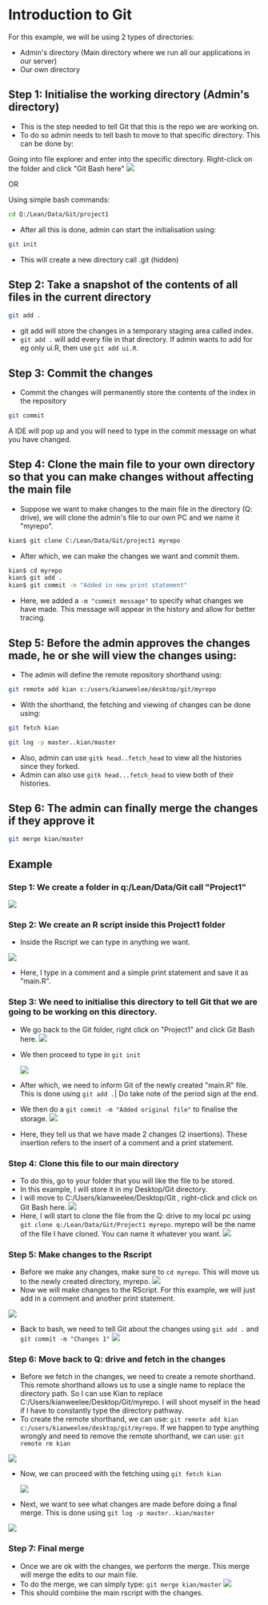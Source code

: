 # Introduction to Git

For this example, we will be using 2 types of directories: 

-   Admin's directory (Main directory where we run all our applications in our server)
-   Our own directory

## Step 1: Initialise the working directory (Admin's directory)

-   This is the step needed to tell Git that this is the repo we are working on.
-   To do so admin needs to tell bash to move to that specific directory. This can be done by:

Going into file explorer and enter into the specific directory. Right-click on the folder and click "Git Bash here"
![](w32.PNG)

OR

Using simple bash commands:

```bash
cd Q:/Lean/Data/Git/project1
```

-   After all this is done, admin can start the initialisation using:

```bash
git init
```

-   This will create a new directory call .git (hidden)

## Step 2: Take a snapshot of the contents of all files in the current directory

```bash
git add .
```

-   git add will store the changes in a temporary staging area called index.
-   `git add .` will add every file in that directory. If admin wants to add for eg only ui.R, then use `git add ui.R`.

## Step 3: Commit the changes

-   Commit the changes will permanently store the contents of the index in the repository

```bash
git commit
```

A IDE will pop up and you will need to type in the commit message on what you have changed.

## Step 4: Clone the main file to your own directory so that you can make changes without affecting the main file

-   Suppose we want to make changes to the main file in the directory (Q: drive), we will clone the admin's file to our own PC and we name it "myrepo".

```bash
kian$ git clone C:/Lean/Data/Git/project1 myrepo
```

-   After which, we can make the changes we want and commit them. 

```bash
kian$ cd myrepo
kian$ git add .
kian$ git commit -m "Added in new print statement"
```

-   Here, we added a `-m "commit message"` to specify what changes we have made. This message will appear in the history and allow for better tracing.

## Step 5: Before the admin approves the changes made, he or she will view the changes using:

-   The admin will define the remote repository shorthand using:

```bash
git remote add kian c:/users/kianweelee/desktop/git/myrepo
```

-   With the shorthand, the fetching and viewing of changes can be done using:

```bash
git fetch kian
```

```bash
git log -p master..kian/master
```

-   Also, admin can use `gitk head..fetch_head` to view all the histories since they forked.
-   Admin can also use `gitk head...fetch_head` to view both of their histories.

## Step 6: The admin can finally merge the changes if they approve it

```bash
git merge kian/master
```

## Example

### Step 1: We create a folder in q:/Lean/Data/Git call "Project1"

![](Capture.PNG)

### Step 2: We create an R script inside this Project1 folder

-   Inside the Rscript we can type in anything we want.

![](Capture1.PNG)

-   Here, I type in a comment and a simple print statement and save it as "main.R".

### Step 3: We need to initialise this directory to tell Git that we are going to be working on this directory.

-   We go back to the Git folder, right click on "Project1" and click Git Bash here.
    ![](Capture3.PNG)

-   We then proceed to type in `git init`

    ![](Capture4.PNG)

-   After which, we need to inform Git of the newly created "main.R" file. This is done using `git add .`| Do take note of the period sign at the end.

-   We then do a `git commit -m "Added original file"` to finalise the storage.
    ![](Capture5.PNG)

-   Here, they tell us that we have made 2 changes (2 insertions). These insertion refers to the insert of a comment and a print statement.

### Step 4: Clone this file to our main directory

-   To do this, go to your folder that you will like the file to be stored.
-   In this example, I will store it in my Desktop/Git directory.
-   I will move to C:/Users/kianweelee/Desktop/Git , right-click and click on Git Bash here.
    ![](Capture6.PNG)
-   Here, I will start to clone the file from the Q: drive to my local pc using `git clone q:/Lean/Data/Git/Project1 myrepo`. myrepo will be the name of the file I have cloned. You can name it whatever you want.
    ![](Capture7.PNG)

### Step 5: Make changes to the Rscript

-   Before we make any changes, make sure to `cd myrepo`. This will move us to the newly created directory, myrepo.
    ![](Capture8.PNG)
-   Now we will make changes to the RScript. For this example, we will just add in a comment and another print statement.

![](121.PNG)

-   Back to bash, we need to tell Git about the changes using `git add .` and `git commit -m "Changes 1"`
    ![](Capture.PNG)

### Step 6: Move back to Q: drive and fetch in the changes

-   Before we fetch in the changes, we need to create a remote shorthand. This remote shorthand allows us to use a single name to replace the directory path. So I can use Kian to replace C:/Users/kianweelee/Desktop/Git/myrepo. I will shoot myself in the head if I have to constantly type the directory pathway.
-   To create the remote shorthand, we can use: `git remote add kian c:/users/kianweelee/desktop/git/myrepo`. If we happen to type anything wrongly and need to remove the remote shorthand, we can use: `git remote rm kian`

![](gfgfgf.PNG)

-   Now, we can proceed with the fetching using `git fetch kian`

    ![](qqss.PNG)

-   Next, we want to see what changes are made before doing a final merge. This is done using `git log -p master..kian/master`

![](rrr.PNG)

### Step 7: Final merge

-   Once we are ok with the changes, we perform the merge. This merge will merge the edits to our main file.
-   To do the merge, we can simply type: `git merge kian/master`
    ![](vvv.PNG)
-   This should combine the main rscript with the changes.
